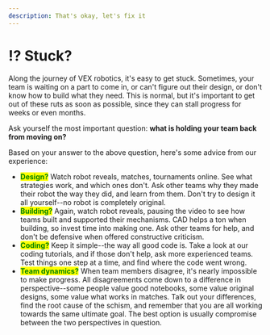```yaml
---
description: That's okay, let's fix it
---
```


# ⁉️ Stuck?

Along the journey of VEX robotics, it's easy to get stuck. Sometimes, your team is waiting on a part to come in, or can't figure out their design, or don't know how to build what they need. This is normal, but it's important to get out of these ruts as soon as possible, since they can stall progress for weeks or even months.

Ask yourself the most important question: **what is holding your team back from moving on?**

Based on your answer to the above question, here's some advice from our experience:

* <mark style="color:green;">**Design?**</mark> Watch robot reveals, matches, tournaments online. See what strategies work, and which ones don't. Ask other teams why they made their robot the way they did, and learn from them. Don't try to design it all yourself--no robot is completely original.
* <mark style="color:green;">**Building?**</mark> Again, watch robot reveals, pausing the video to see how teams built and supported their mechanisms. CAD helps a ton when building, so invest time into making one. Ask other teams for help, and don't be defensive when offered constructive criticism.
* <mark style="color:green;">**Coding?**</mark> Keep it simple--the way all good code is. Take a look at our coding tutorials, and if those don't help, ask more experienced teams. Test things one step at a time, and find where the code went wrong.
* <mark style="color:green;">**Team dynamics?**</mark> When team members disagree, it's nearly impossible to make progress. All disagreements come down to a difference in perspective--some people value good notebooks, some value original designs, some value what works in matches. Talk out your differences, find the root cause of the schism, and remember that you are all working towards the same ultimate goal. The best option is usually compromise between the two perspectives in question.

